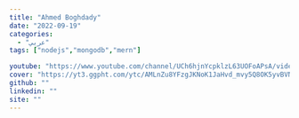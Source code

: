 ```yaml
---
title: "Ahmed Boghdady"
date: "2022-09-19"
categories:
  - "عربي"
tags: ["nodejs","mongodb","mern"]

youtube: "https://www.youtube.com/channel/UCh6hjnYcpklzL63UOFoAPsA/videos"
cover: "https://yt3.ggpht.com/ytc/AMLnZu8YFzgJKNoK1JaHvd_mvy5Q8OK5yvBVN_5v3SU0BQ=s176-c-k-c0x00ffffff-no-rj"
github: ""
linkedin: ""
site: ""
---
```





